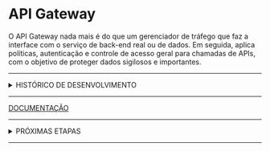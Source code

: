 # API Gateway

O API Gateway nada mais é do que um gerenciador de tráfego que faz a interface com o serviço de back-end real ou de dados.  Em seguida, aplica políticas, autenticação e controle de acesso geral para chamadas de APIs, com o objetivo de proteger dados sigilosos e importantes.

<hr>

<details><summary>HISTÓRICO DE DESENVOLVIMENTO</summary>

<details><summary>26/05/2023 - Estudo das Tecnologias</summary>

- Estudo do TypeScript
- Estudo do TypeORM
- Configuração do Ngrok para testes de requisição
- Configuração do Debug, para agilizar o processo de desenvolvimento
- Iniciando registro de logs
- Configurações do framework para uso geral tanto da API Gateway quando das demais API Services
  - container separado database "postgres'
  - container API Gateway
  - teste de consultas no database: create, read.
  - teste de relações

</details>


<details><summary>05/06/2023 - Estudo do Docker</summary>

- Configuração do docker-compose
  - utilizando network para comunicar api com database
- Testes de comunicação, manutenção da API e do Database  

</details>

<details><summary>06/06/2023 - Definindo a Estrutura de Desenvolvimento</summary>

- Definindo a estrutura
- Configurando um Banco de Dados online para iniciar os testes da estrutura
- Definido a estrutura de API Gateway com os Serviços
- Definido o endpoint principal para o FrontEnd
  - Exemplo de endpoint: <https://terceirogestor/api/{service}>, com os dados no corpo da requisição, pode usar por exemplo o "AXIOS" para fazer esta requisição:

    ```javascript
    const data = {
      nome: 'Exemplo',
      idade: 25,
      email: 'exemplo@example.com'
    };
    
    axios.post(ENDPOINT + '{service}', data, {
      headers: {
        'Content-Type': 'application/json',
        'Authorization': 'Bearer <token>'
      }
    }).then(response => {
      console.log(response.data);
    }).catch(error => {
      console.error(error);
    });
    ```

  - Com esse endpoint o API Gateway consegue enter o serviço que está sendo requisitado, e por meio da rota depois de fazer a autenticação e verificar a autorização faz outra requisição para o serviço e essim retorna a resposta.

</details>

<details><summary>10/06/2023 - API Gateway - Register</summary>

- Serviço de resgitro
- Definido endpoint principal

    ```typescript
      import fetch from 'node-fetch';

      await fetch('https://apigateway-production.up.railway.app/api', {
                method: 'POST',
                headers: {
                  'Content-Type': 'application/json',
                  'Authorization': 'Bearer <token>'
                },
                body: JSON.stringify({
                  name: "name",
                  email:"email",
                  password:"password",
                  id: "uuid", //390e2296-7500-4f2f-83b2-bbf99e2308f8
                  firebase_uid: "firebase_uid" // PpSrODvJ2HVV7WRZuMaUMYOnaSN2
                })
            }
          );
    ```

- Para realizar o teste de comunicação com a API Gateway foi criado uma rota 'main' para testar todos os metodos e as respostas para verficiar se a API está recebendo o 'Authorization','body', 'params'.
- Para realizar os teste acesse o link abaixo

</details>

</details>

<hr>

[DOCUMENTAÇÃO](doc/document.md)
<hr>

<details><summary>PRÓXIMAS ETAPAS</summary>

- Finalizar o REGISTER
  - Autenticação via Google
  - Verificação de email
  - Update password

</details>

<hr>